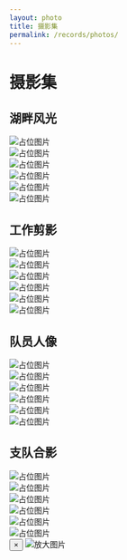 ```yaml
---
layout: photo
title: 摄影集
permalink: /records/photos/
---
```


# 摄影集

## 湖畔风光
<!-- 画廊网格 -->
<div class="gallery-grid">
    <div class="gallery-item">
        <img src="{{ '/assets/images/placeholder.jpg' | relative_url }}" alt="占位图片">
    </div>
    <div class="gallery-item">
        <img src="{{ '/assets/images/placeholder.jpg' | relative_url }}" alt="占位图片">
    </div>
    <div class="gallery-item">
        <img src="{{ '/assets/images/placeholder.jpg' | relative_url }}" alt="占位图片">
    </div>
    <div class="gallery-item">
        <img src="{{ '/assets/images/placeholder.jpg' | relative_url }}" alt="占位图片">
    </div>
    <div class="gallery-item">
        <img src="{{ '/assets/images/placeholder.jpg' | relative_url }}" alt="占位图片">
    </div>
    <div class="gallery-item">
        <img src="{{ '/assets/images/placeholder.jpg' | relative_url }}" alt="占位图片">
    </div>
    <!-- 更多图片 -->
</div>

## 工作剪影
<!-- 画廊网格 -->
<div class="gallery-grid">
    <div class="gallery-item">
        <img src="{{ '/assets/images/placeholder.jpg' | relative_url }}" alt="占位图片">
    </div>
    <div class="gallery-item">
        <img src="{{ '/assets/images/placeholder.jpg' | relative_url }}" alt="占位图片">
    </div>
    <div class="gallery-item">
        <img src="{{ '/assets/images/placeholder.jpg' | relative_url }}" alt="占位图片">
    </div>
    <div class="gallery-item">
        <img src="{{ '/assets/images/placeholder.jpg' | relative_url }}" alt="占位图片">
    </div>
    <div class="gallery-item">
        <img src="{{ '/assets/images/placeholder.jpg' | relative_url }}" alt="占位图片">
    </div>
    <div class="gallery-item">
        <img src="{{ '/assets/images/placeholder.jpg' | relative_url }}" alt="占位图片">
    </div>
    <!-- 更多图片 -->
</div>

## 队员人像
<!-- 画廊网格 -->
<div class="gallery-grid">
    <div class="gallery-item">
        <img src="{{ '/assets/images/placeholder.jpg' | relative_url }}" alt="占位图片">
    </div>
    <div class="gallery-item">
        <img src="{{ '/assets/images/placeholder.jpg' | relative_url }}" alt="占位图片">
    </div>
    <div class="gallery-item">
        <img src="{{ '/assets/images/placeholder.jpg' | relative_url }}" alt="占位图片">
    </div>
    <div class="gallery-item">
        <img src="{{ '/assets/images/placeholder.jpg' | relative_url }}" alt="占位图片">
    </div>
    <div class="gallery-item">
        <img src="{{ '/assets/images/placeholder.jpg' | relative_url }}" alt="占位图片">
    </div>
    <div class="gallery-item">
        <img src="{{ '/assets/images/placeholder.jpg' | relative_url }}" alt="占位图片">
    </div>
    <!-- 更多图片 -->
</div>

## 支队合影
<!-- 画廊网格 -->
<div class="gallery-grid">
    <div class="gallery-item">
        <img src="{{ '/assets/images/placeholder.jpg' | relative_url }}" alt="占位图片">
    </div>
    <div class="gallery-item">
        <img src="{{ '/assets/images/placeholder.jpg' | relative_url }}" alt="占位图片">
    </div>
    <div class="gallery-item">
        <img src="{{ '/assets/images/placeholder.jpg' | relative_url }}" alt="占位图片">
    </div>
    <div class="gallery-item">
        <img src="{{ '/assets/images/placeholder.jpg' | relative_url }}" alt="占位图片">
    </div>
    <div class="gallery-item">
        <img src="{{ '/assets/images/placeholder.jpg' | relative_url }}" alt="占位图片">
    </div>
    <div class="gallery-item">
        <img src="{{ '/assets/images/placeholder.jpg' | relative_url }}" alt="占位图片">
    </div>
    <!-- 更多图片 -->
</div>

<!-- 模态框 -->
<div class="modal-overlay">
    <button class="close-modal">&times;</button>
    <img class="modal-content" src="" alt="放大图片">
</div>
